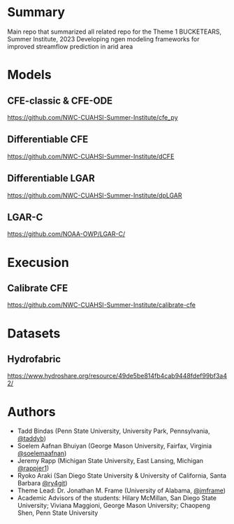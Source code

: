 # Summary
Main repo that summarized all related repo for the Theme 1 BUCKETEARS, Summer Institute, 2023
Developing ngen modeling frameworks for improved streamflow prediction in arid area

# Models
## CFE-classic & CFE-ODE
https://github.com/NWC-CUAHSI-Summer-Institute/cfe_py

## Differentiable CFE
https://github.com/NWC-CUAHSI-Summer-Institute/dCFE

## Differentiable LGAR
https://github.com/NWC-CUAHSI-Summer-Institute/dpLGAR

## LGAR-C
https://github.com/NOAA-OWP/LGAR-C/

# Execusion 
## Calibrate CFE
https://github.com/NWC-CUAHSI-Summer-Institute/calibrate-cfe

# Datasets
## Hydrofabric
https://www.hydroshare.org/resource/49de5be814fb4cab9448fdef99bf3a42/


# Authors
- Tadd Bindas (Penn State University, University Park, Pennsylvania, [@taddyb](https://github.com/taddyb))
- Soelem Aafnan Bhuiyan (George Mason University, Fairfax, Virginia [@soelemaafnan](https://github.com/soelemaafnan))
- Jeremy Rapp (Michigan State University, East Lansing, Michigan [@rappjer1](https://github.com/rappjer1))
- Ryoko Araki (San Diego State University & University of California, Santa Barbara [@ry4git](https://github.com/RY4GIT/))
- Theme Lead: Dr. Jonathan M. Frame (University of Alabama, [@jmframe](https://github.com/jmframe))
- Academic Advisors of the students: Hilary McMillan, San Diego State University; Viviana Maggioni, George Mason University; Chaopeng Shen, Penn State University
